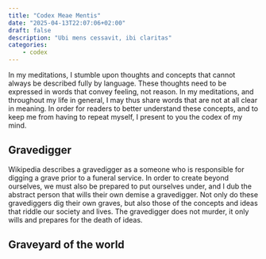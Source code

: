 ```yaml
---
title: "Codex Meae Mentis"
date: "2025-04-13T22:07:06+02:00"
draft: false
description: "Ubi mens cessavit, ibi claritas"
categories: 
    - codex
---
```


In my meditations, I stumble upon thoughts and concepts that cannot always be described fully by language. These thoughts need to be expressed in words that convey feeling, not reason. In my meditations, and throughout my life in general, I may thus share words that are not at all clear in meaning. In order for readers to better understand these concepts, and to keep me from having to repeat myself, I present to you the codex of my mind. 

## Gravedigger
Wikipedia describes a gravedigger as a someone who is responsible for digging a grave prior to a funeral service. In order to create beyond ourselves, we must also be prepared to put ourselves under, and I dub the abstract person that wills their own demise a gravedigger. Not only do these gravediggers dig their own graves, but also those of the concepts and ideas that riddle our society and lives. The gravedigger does not murder, it only wills and prepares for the death of ideas. 

## Graveyard of the world
